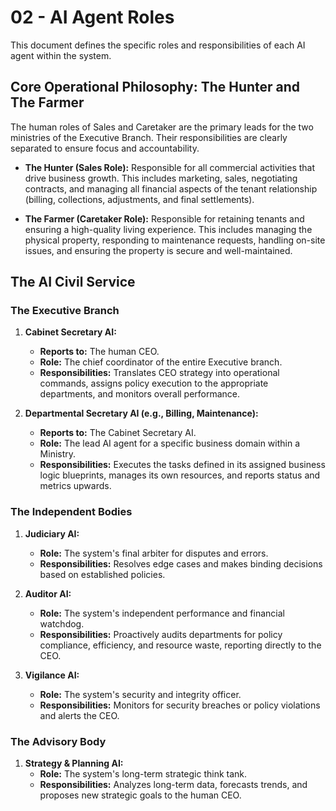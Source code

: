 # 02 - AI Agent Roles

This document defines the specific roles and responsibilities of each AI agent within the system.

## Core Operational Philosophy: The Hunter and The Farmer

The human roles of Sales and Caretaker are the primary leads for the two ministries of the Executive Branch. Their responsibilities are clearly separated to ensure focus and accountability.

- **The Hunter (Sales Role):** Responsible for all commercial activities that drive business growth. This includes marketing, sales, negotiating contracts, and managing all financial aspects of the tenant relationship (billing, collections, adjustments, and final settlements).

- **The Farmer (Caretaker Role):** Responsible for retaining tenants and ensuring a high-quality living experience. This includes managing the physical property, responding to maintenance requests, handling on-site issues, and ensuring the property is secure and well-maintained.

## The AI Civil Service

### The Executive Branch

1.  **Cabinet Secretary AI:**
    *   **Reports to:** The human CEO.
    *   **Role:** The chief coordinator of the entire Executive branch.
    *   **Responsibilities:** Translates CEO strategy into operational commands, assigns policy execution to the appropriate departments, and monitors overall performance.

2.  **Departmental Secretary AI (e.g., Billing, Maintenance):**
    *   **Reports to:** The Cabinet Secretary AI.
    *   **Role:** The lead AI agent for a specific business domain within a Ministry.
    *   **Responsibilities:** Executes the tasks defined in its assigned business logic blueprints, manages its own resources, and reports status and metrics upwards.

### The Independent Bodies

1.  **Judiciary AI:**
    *   **Role:** The system's final arbiter for disputes and errors.
    *   **Responsibilities:** Resolves edge cases and makes binding decisions based on established policies.

2.  **Auditor AI:**
    *   **Role:** The system's independent performance and financial watchdog.
    *   **Responsibilities:** Proactively audits departments for policy compliance, efficiency, and resource waste, reporting directly to the CEO.

3.  **Vigilance AI:**
    *   **Role:** The system's security and integrity officer.
    *   **Responsibilities:** Monitors for security breaches or policy violations and alerts the CEO.

### The Advisory Body

1.  **Strategy & Planning AI:**
    *   **Role:** The system's long-term strategic think tank.
    *   **Responsibilities:** Analyzes long-term data, forecasts trends, and proposes new strategic goals to the human CEO.